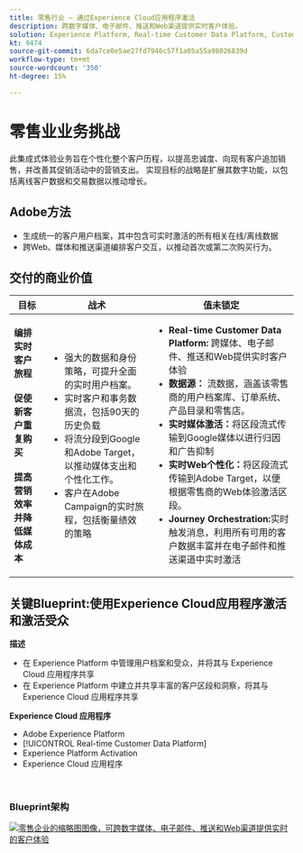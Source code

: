 ```yaml
---
title: 零售行业 — 通过Experience Cloud应用程序激活
description: 跨数字媒体、电子邮件、推送和Web渠道提供实时客户体验。
solution: Experience Platform, Real-time Customer Data Platform, Customer Journey Analytics, Journey Orchestration, Campaign, Analytics, Target
kt: 9474
source-git-commit: 6da7ce0e5ae27fd7946c57f1a05a55a98026839d
workflow-type: tm+mt
source-wordcount: '350'
ht-degree: 15%

---
```



# 零售业业务挑战

此集成式体验业务旨在个性化整个客户历程，以提高忠诚度、向现有客户追加销售，并改善其促销活动中的营销支出。 实现目标的战略是扩展其数字功能，以包括离线客户数据和交易数据以推动增长。

## Adobe方法

* 生成统一的客户用户档案，其中包含可实时激活的所有相关在线/离线数据
* 跨Web、媒体和推送渠道编排客户交互，以推动首次或第二次购买行为。

## 交付的商业价值

| 目标 | 战术 | 值未锁定 |
|---|---|---|
| **编排实时客户旅程&#x200B;**<br></br>**促使新客户重复购买&#x200B;**<br></br>**提高营销效率并降低媒体成本**</ul> | <ul><li>强大的数据和身份策略，可提升全面的实时用户档案。</li><li>实时客户和事务数据流，包括90天的历史负载</li><li>将流分段到Google和Adobe Target，以推动媒体支出和个性化工作。</li><li>客户在Adobe Campaign的实时旅程，包括衡量绩效的策略</li></ul> | <ul><li><strong>Real-time Customer Data Platform:</strong> 跨媒体、电子邮件、推送和Web提供实时客户体验</li><li><strong>数据源：</strong> 流数据，涵盖该零售商的用户档案库、订单系统、产品目录和零售店。</li><li><strong>实时媒体激活：</strong>将区段流式传输到Google媒体以进行归因和广告抑制</li><li><strong>实时Web个性化：</strong>将区段流式传输到Adobe Target，以便根据零售商的Web体验激活区段。</li><li><strong>Journey Orchestration:</strong>实时触发消息，利用所有可用的客户数据丰富并在电子邮件和推送渠道中实时激活</li></ul> |

## 关键Blueprint:使用Experience Cloud应用程序激活和激活受众

<strong>描述</strong>
<ul><li>在 Experience Platform 中管理用户档案和受众，并将其与 Experience Cloud 应用程序共享</li><li>在 Experience Platform 中建立并共享丰富的客户区段和洞察，将其与 Experience Cloud 应用程序共享</li></ul>

<strong>Experience Cloud 应用程序</strong>
<ul><li>Adobe Experience Platform    </li><li>[!UICONTROL Real-time Customer Data Platform]</li><li>Experience Platform Activation</li><li>Experience Cloud 应用程序</li></ul> 
<br>

### Blueprint架构

<a href="https://experienceleague.adobe.com/docs/blueprints-learn/architecture/audience-activation/platform-and-applications.html?lang=zh-Hans"><img alt="零售企业的缩略图图像，可跨数字媒体、电子邮件、推送和Web渠道提供实时的客户体验" src="https://experienceleague.adobe.com/docs/blueprints-learn/assets/aep+apps_vertical.svg?lang=en"/></a>




